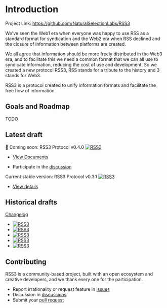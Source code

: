 # Introduction

Project Link: <https://github.com/NaturalSelectionLabs/RSS3>

We've seen the Web1 era when everyone was happy to use RSS as a standard format for syndication and the Web2 era when RSS declined and the closure of information between platforms are created.

We all agree that information should be more freely distributed in the Web3 era, and to facilitate this we need a common format that we can all use to syndicate information, reducing the cost of use and development. So we created a new protocol RSS3, RSS stands for a tribute to the history and 3 stands for Web3.

RSS3 is a protocol created to unify information formats and facilitate the free flow of information.

## Goals and Roadmap

TODO

## Latest draft

🎉 Coming soon: RSS3 Protocol v0.4.0 [![RSS3](https://badge.rss3.workers.dev/?version=v0.4.0)](https://github.com/NaturalSelectionLabs/RSS3/tree/main/versions/v0.4.0)

- [View Documents](./v0.4.0-rc.html)

- Participate in the [discussion](https://github.com/NaturalSelectionLabs/RSS3-Protocol/discussions/25)

Current stable version: RSS3 Protocol v0.3.1 [![RSS3](https://badge.rss3.workers.dev/?version=v0.3.1)](https://github.com/NaturalSelectionLabs/RSS3/blob/main/versions/v0.3.1.md)

- [View details](https://github.com/NaturalSelectionLabs/RSS3/blob/main/versions/v0.3.1.md)

## Historical drafts

[Changelog](https://github.com/NaturalSelectionLabs/RSS3/blob/main/CHANGELOG.md)

- [![RSS3](https://badge.rss3.workers.dev/?version=v0.3.0)](https://github.com/NaturalSelectionLabs/RSS3/blob/main/versions/v0.3.0.md)
- [![RSS3](https://badge.rss3.workers.dev/?version=v0.2.0)](https://github.com/NaturalSelectionLabs/RSS3/blob/main/versions/v0.2.0.md)
- [![RSS3](https://badge.rss3.workers.dev/?version=v0.1.1)](https://github.com/NaturalSelectionLabs/RSS3/blob/main/versions/v0.1.1.md)
- [![RSS3](https://badge.rss3.workers.dev/?version=v0.1.0)](https://github.com/NaturalSelectionLabs/RSS3/blob/main/versions/v0.1.0.md)
- [![RSS3](https://badge.rss3.workers.dev/?version=v0.1.0%20alpha.0)](https://github.com/NaturalSelectionLabs/RSS3/blob/main/versions/v0.1.0-alpha.0.md)

## Contributing

RSS3 is a community-based project, built with an open ecosystem and creative developers, and we thank every one for the participation.

- Report irrationality or request feature in [issues](https://github.com/NaturalSelectionLabs/RSS3/issues)
- Discussion in [discussions](https://github.com/NaturalSelectionLabs/RSS3/discussions)
- Submit your [pull request](https://github.com/NaturalSelectionLabs/RSS3/pulls)
